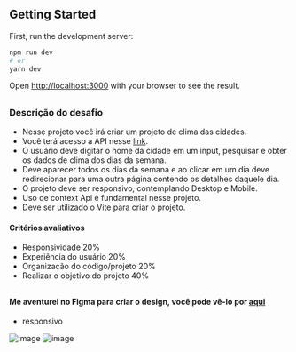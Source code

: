 ## Getting Started

First, run the development server:

```bash
npm run dev
# or
yarn dev
```
Open [http://localhost:3000](http://localhost:3000) with your browser to see the result.

##

### Descrição do desafio 

- Nesse projeto você irá criar um projeto de clima das cidades.
- Você terá acesso a API nesse [link](https://hgbrasil.com/status/weather).
- O usuário deve digitar o nome da cidade em um input, pesquisar e obter os dados de clima dos dias da semana.
- Deve aparecer todos os dias da semana e ao clicar em um dia deve redirecionar para uma outra página contendo os detalhes daquele dia.
- O projeto deve ser responsivo, contemplando Desktop e Mobile.
- Uso de context Api é fundamental nesse projeto.
- Deve ser utilizado o Vite para criar o projeto.

#### Critérios avaliativos

- Responsividade 20%
- Experiência do usuário 20%
- Organização do código/projeto 20%
- Realizar o objetivo do projeto 40%

##

#### Me aventurei no Figma para criar o design, você pode vê-lo por [aqui](https://www.figma.com/file/evqHNUZitcpQazCHu41Zdd/prova?node-id=0%3A1)

- responsivo

![image](https://user-images.githubusercontent.com/99972177/200575370-d2e267bc-5670-4b94-bdb1-6d435e3f58d7.png)
![image](https://user-images.githubusercontent.com/99972177/200575589-d4e52117-6952-4bce-8b02-5608d46957b8.png)


